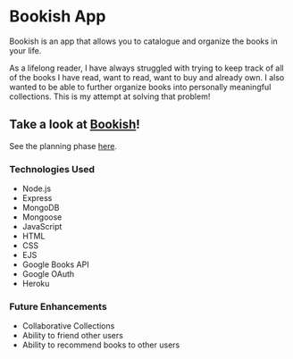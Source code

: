 # Bookish App

Bookish is an app that allows you to catalogue and organize the books in your life.

As a lifelong reader, I have always struggled with trying to keep track of all of the books I have read, want to read, want to buy and already own. I also wanted to be able to further organize books into personally meaningful collections. This is my attempt at solving that problem! 

## Take a look at [Bookish](http://bookishapp.herokuapp.com)! 

See the planning phase [here](https://trello.com/b/XNLgvTBI/unit-2-bookish).

### **Technologies Used**

* Node.js
* Express
* MongoDB
* Mongoose
* JavaScript
* HTML
* CSS
* EJS
* Google Books API
* Google OAuth
* Heroku
  
### **Future Enhancements**
* Collaborative Collections
* Ability to friend other users
* Ability to recommend books to other users
